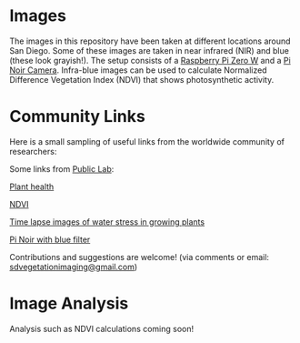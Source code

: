 # Images 
The images in this repository have been taken at different locations around San Diego. Some of these images are taken in near infrared (NIR) and blue (these look grayish!). The setup consists of a [Raspberry Pi Zero W](http://www.raspberrypi.org/products/raspberry-pi-zero-w/) and a [Pi Noir Camera](https://www.raspberrypi.org/products/pi-noir-camera-v2/). Infra-blue images can be used to calculate Normalized Difference Vegetation Index (NDVI) that shows photosynthetic activity. 


# Community Links

Here is a small sampling of  useful links from the worldwide community of researchers:

Some links from [Public Lab](https://publiclab.org/):

 [Plant health](http://publiclab.org/tag/plant-health)
 
 [NDVI](http://publiclab.org/wiki/ndvi)

[Time lapse images of water stress in growing plants](http://publiclab.org/notes/LaPa/03-31-2016/raspberry-noir-cam-sensors-to-detect-water-stress-of-the-plants-during-their-growing)

[Pi Noir with blue filter](http://publiclab.org/notes/carolccarvalho/07-15-2016/raspberry-noir-cam-blue-filter)

Contributions and suggestions are welcome! (via comments or email: sdvegetationimaging@gmail.com)

# Image Analysis

Analysis such as NDVI calculations coming soon! 
